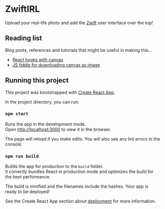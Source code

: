 # ZwiftIRL

Upload your real-life photo and add the [Zwift](https://www.zwift.com) user interface over the top!

## Reading list

Blog posts, references and tutorials that might be useful in making this...

+ [React hooks with canvas](https://blog.koenvangilst.nl/react-hooks-with-canvas/)
+ [JS fiddle for downloading canvas as image](https://jsfiddle.net/user2314737/28wqq1gu/)


## Running this project

This project was bootstrapped with [Create React App](https://github.com/facebook/create-react-app).

In the project directory, you can run:

### `npm start`

Runs the app in the development mode.\
Open [http://localhost:3000](http://localhost:3000) to view it in the browser.

The page will reload if you make edits. You will also see any lint errors in the console.

### `npm run build`

Builds the app for production to the `build` folder.\
It correctly bundles React in production mode and optimizes the build for the best performance.

The build is minified and the filenames include the hashes. Your app is ready to be deployed!

See the Create React App section about [deployment](https://facebook.github.io/create-react-app/docs/deployment) for more information.
